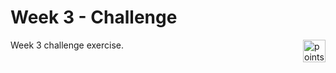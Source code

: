 # Week 3 - Challenge

<img alt="points bar" align="right" height="36" src="../../blob/status/.github/activity-icons/points-bar.svg" />

Week 3 challenge exercise.
